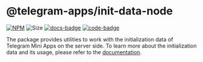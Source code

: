# @telegram-apps/init-data-node

[code-badge]: https://img.shields.io/badge/source-black?logo=github

[docs-badge]: https://img.shields.io/badge/documentation-blue?logo=gitbook&logoColor=white

[init-data-node-code-link]: https://github.com/Telegram-Mini-Apps/telegram-apps/tree/master/packages/init-data-node

[init-data-node-docs-link]: https://docs.telegram-mini-apps.com/packages/telegram-apps-init-data-node

[init-data-node-npm-link]: https://npmjs.com/package/@telegram-apps/init-data-node

[init-data-node-npm-badge]: https://img.shields.io/npm/v/@telegram-apps/init-data-node?logo=npm

[init-data-node-size-badge]: https://img.shields.io/bundlephobia/minzip/@telegram-apps/init-data-node

[![NPM][init-data-node-npm-badge]][init-data-node-npm-link]
![Size][init-data-node-size-badge]
[![docs-badge]][init-data-node-docs-link]
[![code-badge]][init-data-node-code-link]

The package provides utilities to work with the initialization data of Telegram Mini Apps on the
server side. To learn more about the initialization data and its usage, please refer to
the [documentation](https://docs.telegram-mini-apps.com/platform/launch-parameters).
